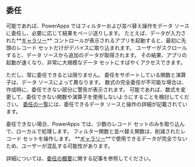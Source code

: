 ## <a name="delegation"></a>委任
可能であれば、PowerApps ではフィルターおよび並べ替え操作をデータ ソースに委任し、必要に応じて結果をページ送りします。 たとえば、データが入力された**[ギャラリー](../articles/controls/control-gallery.md)** コントロールが表示されるアプリを起動すると、最初に先頭のレコード セットだけがデバイスに取り込まれます。 ユーザーがスクロールすると、データ ソースから追加のデータが取得されます。 その結果、アプリの起動が速くなり、非常に大規模なデータ セットにすばやくアクセスできます。

ただし、常に委任できるとは限りません。 委任をサポートしている関数と演算子は、データ ソースによって異なります。 数式の完全委任が不可能な場合は、作成時に、委任できない部分に警告が表示されます。 可能であれば、数式を変更して、委任できない関数や演算子を使用しないようにすることを検討してください。  [委任の一覧](../articles/delegation-list.md)には、委任できるデータ ソースと操作の詳細が記載されています。

委任できない場合、PowerApps では、少数のレコード セットのみを取り込んで、ローカルで処理します。 フィルター関数と並べ替え関数は、削減されたレコード セットを操作します。 **[ギャラリー](../articles/controls/control-gallery.md)**で使用できるデータが完全でないため、ユーザーが混乱する可能性があります。 

詳細については、[委任の概要](../articles/delegation-overview.md)に関する記事を参照してください。


